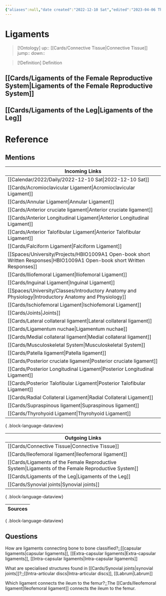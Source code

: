 ```yaml
---
{"aliases":null,"date created":"2022-12-10 Sat","edited":"2023-04-06 Thu","dg-publish":true,"tags":["Uni/LFS122"],"permalink":"/cards/ligaments/","dgPassFrontmatter":true}
---
```


# Ligaments

> [!Ontology]
> up:: [[Cards/Connective Tissue\|Connective Tissue]]
> jump::
> down:: 

> [!Definition] Definition

## [[Cards/Ligaments of the Female Reproductive System\|Ligaments of the Female Reproductive System]]

## [[Cards/Ligaments of the Leg\|Ligaments of the Leg]]

# Reference

## Mentions

| Incoming Links                                                                                                               |
| ---------------------------------------------------------------------------------------------------------------------------- |
| [[Calendar/2022/Daily/2022-12-10 Sat\|2022-12-10 Sat]]                                                                    |
| [[Cards/Acromioclavicular Ligament\|Acromioclavicular Ligament]]                                                          |
| [[Cards/Annular Ligament\|Annular Ligament]]                                                                              |
| [[Cards/Anterior cruciate ligament\|Anterior cruciate ligament]]                                                          |
| [[Cards/Anterior Longitudinal Ligament\|Anterior Longitudinal Ligament]]                                                  |
| [[Cards/Anterior Talofibular Ligament\|Anterior Talofibular Ligament]]                                                    |
| [[Cards/Falciform Ligament\|Falciform Ligament]]                                                                          |
| [[Spaces/University/Projects/HBIO1009A1 Open-book short Written Responses\|HBIO1009A1 Open-book short Written Responses]] |
| [[Cards/Iliofemoral Ligament\|Iliofemoral Ligament]]                                                                      |
| [[Cards/Inguinal Ligament\|Inguinal Ligament]]                                                                            |
| [[Spaces/University/Classes/Introductory Anatomy and Physiology\|Introductory Anatomy and Physiology]]                    |
| [[Cards/Ischiofemoral Ligament\|Ischiofemoral Ligament]]                                                                  |
| [[Cards/Joints\|Joints]]                                                                                                  |
| [[Cards/Lateral collateral ligament\|Lateral collateral ligament]]                                                        |
| [[Cards/Ligamentum nuchae\|Ligamentum nuchae]]                                                                            |
| [[Cards/Medial collateral ligament\|Medial collateral ligament]]                                                          |
| [[Cards/Musculoskeletal System\|Musculoskeletal System]]                                                                  |
| [[Cards/Patella ligament\|Patella ligament]]                                                                              |
| [[Cards/Posterior cruciate ligament\|Posterior cruciate ligament]]                                                        |
| [[Cards/Posterior Longitudinal Ligament\|Posterior Longitudinal Ligament]]                                                |
| [[Cards/Posterior Talofibular Ligament\|Posterior Talofibular Ligament]]                                                  |
| [[Cards/Radial Collateral Ligament\|Radial Collateral Ligament]]                                                          |
| [[Cards/Supraspinous ligament\|Supraspinous ligament]]                                                                    |
| [[Cards/Thyrohyoid Ligament\|Thyrohyoid Ligament]]                                                                        |

{ .block-language-dataview}

| Outgoing Links                                                                                        |
| ----------------------------------------------------------------------------------------------------- |
| [[Cards/Connective Tissue\|Connective Tissue]]                                                     |
| [[Cards/Ileofemoral ligament\|Ileofemoral ligament]]                                               |
| [[Cards/Ligaments of the Female Reproductive System\|Ligaments of the Female Reproductive System]] |
| [[Cards/Ligaments of the Leg\|Ligaments of the Leg]]                                               |
| [[Cards/Synovial joints\|Synovial joints]]                                                         |

{ .block-language-dataview}

| Sources |
| ------- |

{ .block-language-dataview}

## Questions

How are ligaments connecting bone to bone classified?;;[[capsular ligaments\|capsular ligaments]], [[Extra-capsular ligaments\|Extra-capsular ligaments]], [[Intra-capsular ligaments\|Intra-capsular ligaments]]
<!--SR:!2023-10-27,4,170-->

What are specialised structures found in [[Cards/Synovial joints\|synovial joints]]?;;[[Intra-articular discs\|Intra-articular discs]], [[Labrum\|Labrum]]
<!--SR:!2023-10-24,1,130-->

Which ligament connects the ileum to the femur?;;The [[Cards/Ileofemoral ligament\|Ileofemoral ligament]] connects the ileum to the femur.
<!--SR:!2023-11-27,83,248-->